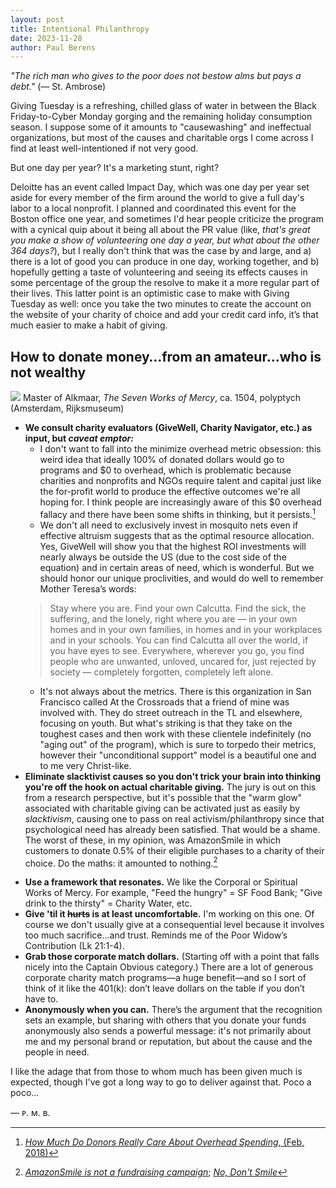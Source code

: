 ```yaml
---
layout: post
title: Intentional Philanthropy
date: 2023-11-28
author:	Paul Berens
---
```

*"The rich man who gives to the poor does not bestow alms but pays a debt."* (— St. Ambrose)

Giving Tuesday is a refreshing, chilled glass of water in between the Black Friday-to-Cyber Monday gorging and the remaining holiday consumption season. I suppose some of it amounts to "causewashing" and ineffectual organizations, but most of the causes and charitable orgs I come across I find at least well-intentioned if not very good.

But one day per year? It's a marketing stunt, right?

Deloitte has an event called Impact Day, which was one day per year set aside for every member of the firm around the world to give a full day's labor to a local nonprofit. I planned and coordinated this event for the Boston office one year, and sometimes I'd hear people criticize the program with a cynical quip about it being all about the PR value (like, *that's great you make a show of volunteering one day a year, but what about the other 364 days?*), but I really don't think that was the case by and large, and a) there is a lot of good you can produce in one day, working together, and b) hopefully getting a taste of volunteering and seeing its effects causes in some percentage of the group the resolve to make it a more regular part of their lives. This latter point is an optimistic case to make with Giving Tuesday as well: once you take the two minutes to create the account on the website of your charity of choice and add your credit card info, it’s that much easier to make a habit of giving.

## How to donate money…from an amateur…who is not wealthy

![](https://upload.wikimedia.org/wikipedia/commons/f/fd/Werken_van_Barmhartigheid%2C_Meester_van_Alkmaar_%281504%29.jpg)
<span class="muted small">Master of Alkmaar, *The Seven Works of Mercy*, ca. 1504, polyptych (Amsterdam, Rijksmuseum)</span>

- **We consult charity evaluators (GiveWell, Charity Navigator, etc.) as input, but *caveat emptor:***
    - I don't want to fall into the minimize overhead metric obsession: this weird idea that ideally 100% of donated dollars would go to programs and $0 to overhead, which is problematic because charities and nonprofits and NGOs require talent and capital just like the for-profit world to produce the effective outcomes we're all hoping for. I think people are increasingly aware of this $0 overhead fallacy and there have been some shifts in thinking, but it persists.[^1]
    - We don't all need to exclusively invest in mosquito nets even if effective altruism suggests that as the optimal resource allocation. Yes, GiveWell will show you that the highest ROI investments will nearly always be outside the US (due to the cost side of the equation) and in certain areas of need, which is wonderful. But we should honor our unique proclivities, and would do well to remember Mother Teresa’s words:
	> Stay where you are. Find your own Calcutta. Find the sick, the suffering, and the lonely, right where you are — in your own homes and in your own families, in homes and in your workplaces and in your schools. You can find Calcutta all over the world, if you have eyes to see. Everywhere, wherever you go, you find people who are unwanted, unloved, uncared for, just rejected by society — completely forgotten, completely left alone.
    - It's not always about the metrics. There is this organization in San Francisco called At the Crossroads that a friend of mine was involved with. They do street outreach in the TL and elsewhere, focusing on youth. But what's striking is that they take on the toughest cases and then work with these clientele indefinitely (no "aging out" of the program), which is sure to torpedo their metrics, however their "unconditional support" model is a beautiful one and to me very Christ-like.
- **Eliminate slacktivist causes so you don't trick your brain into thinking you're off the hook on actual charitable giving.** The jury is out on this from a research perspective, but it's possible that the "warm glow" associated with charitable giving can be activated just as easily by *slacktivism*, causing one to pass on real activism/philanthropy since that psychological need has already been satisfied. That would be a shame. The worst of these, in my opinion, was AmazonSmile in which customers to donate 0.5% of their eligible purchases to a charity of their choice. Do the maths: it amounted to nothing.[^2]

[^1]: [*How Much Do Donors Really Care About Overhead Spending*, (Feb, 2018)](https://greymatterresearch.com/overhead-ratios/)

[^2]: [*AmazonSmile is not a fundraising campaign*](https://www.giantsquidgroup.com/blog/amazonsmile-is-not-a-fundraising-campaign); [*No, Don't Smile*](https://www.alancantorconsulting.com/2014/12/no-dont-smile/)

- **Use a framework that resonates.** We like the Corporal or Spiritual Works of Mercy. For example, "Feed the hungry" = SF Food Bank; "Give drink to the thirsty" = Charity Water, etc.
- **Give 'til it ~~hurts~~ is at least uncomfortable.** I'm working on this one. Of course we don't usually give at a consequential level because it involves too much sacrifice...and trust. Reminds me of the Poor Widow’s Contribution (Lk 21:1-4).
- **Grab those corporate match dollars.** (Starting off with a point that falls nicely into the Captain Obvious category.) There are a lot of generous corporate charity match programs—a huge benefit—and so I sort of think of it like the 401(k): don’t leave dollars on the table if you don’t have to.
- **Anonymously when you can.** There’s the argument that the recognition sets an example, but sharing with others that you donate your funds anonymously also sends a powerful message: it's not primarily about me and my personal brand or reputation, but about the cause and the people in need.

I like the adage that from those to whom much has been given much is expected, though I've got a long way to go to deliver against that. Poco a poco…

— ᴘ. ᴍ. ʙ.